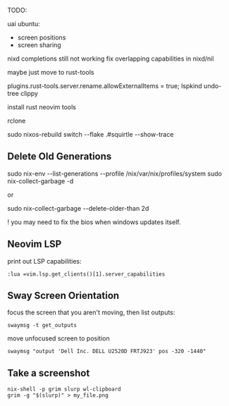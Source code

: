TODO:

uai ubuntu:
 - screen positions
 - screen sharing

nixd completions still not working
fix overlapping capabilities in nixd/nil 

maybe just move to rust-tools

plugins.rust-tools.server.rename.allowExternalItems = true;
lspkind
undo-tree
clippy

install rust neovim tools

rclone

sudo nixos-rebuild switch --flake .#squirtle --show-trace

## Delete Old Generations


sudo nix-env --list-generations --profile /nix/var/nix/profiles/system
sudo nix-collect-garbage -d

or

sudo nix-collect-garbage --delete-older-than 2d

! you may need to fix the bios when windows updates itself. 

## Neovim LSP

print out LSP capabilities:

`:lua =vim.lsp.get_clients()[1].server_capabilities`

## Sway Screen Orientation

focus the screen that you aren't moving, then list outputs:

`swaymsg -t get_outputs`

move unfocused screen to position

`swaymsg "output 'Dell Inc. DELL U2520D FRTJ923' pos -320 -1440"`

## Take a screenshot

```
nix-shell -p grim slurp wl-clipboard
grim -g "$(slurp)" > my_file.png
```
